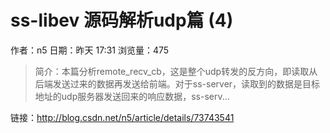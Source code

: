 # ss-libev 源码解析udp篇 (4)
作者：n5
日期：昨天 17:31
浏览量：475
> 简介：本篇分析remote_recv_cb，这是整个udp转发的反方向，即读取从后端发送过来的数据再发送给前端。对于ss-server，读取到的数据是目标地址的udp服务器发送回来的响应数据，ss-serv...

 链接：http://blog.csdn.net/n5/article/details/73743541
